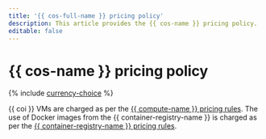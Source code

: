 ```yaml
---
title: '{{ cos-full-name }} pricing policy'
description: This article provides the {{ cos-name }} pricing policy.
editable: false
---
```


# {{ cos-name }} pricing policy

{% include [currency-choice](../_includes/pricing/currency-choice.md) %}

{{ coi }} VMs are charged as per the [{{ compute-name }} pricing rules](../compute/pricing.md). The use of Docker images from the {{ container-registry-name }} is charged as per the [{{ container-registry-name }} pricing rules](../container-registry/pricing.md).